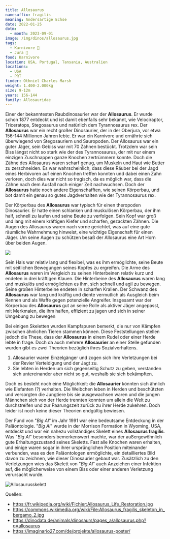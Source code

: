```yaml
---
title: Allosaurus
namesuffix: fragilis
meaning: Andersartige Echse
date: 2022-01-25
dotm:
  - month: 2023-09-01
image: /img/dinos/allosaurus.jpg
tags:
  - Karnivore 🥩
  - Jura 🦴
food: Karnivore
location: USA, Portugal, Tansania, Australien
locations:
  - USA
  - PRT
finder: Othniel Charles Marsh
weight: 1.400-2.000kg
size: 9-12m
years: 156-144
family: Allosauridae
---
```

Einer der bekanntesten Raubdinosaurier war der **Allosaurus**. Er wurde schon 1877 entdeckt und ist damit ebenfalls sehr bekannt, wie Velociraptor, Triceratops, Stegosaurus und natürlich dem Tyrannosaurus rex. Der **Allosaurus** war ein recht großer Dinosaurier, der in der Oberjura, vor etwa 156-144 Millionen Jahren lebte. Er war ein Karnivore und ernährte sich überwiegend von Stegosauriern und Sauropoden. Der Allosaurus war ein guter Jäger, sein Gebiss war mit 70 Zähnen bestückt. Trotzdem war sein Biss längst nicht so stark wie der des Tyrannosaurus, der mit nur einem einzigen Zuschnappen ganze Knochen zertrümmern konnte. Doch die Zähne des Allosaurus waren scharf genug, um Muskeln und Haut wie Butter zu zerschneiden. Es war wahrscheinlich, dass diese Räuber bei der Jagd eines Herbivoren auf einen Knochen treffen konnten und dabei einen Zahn verloren, doch dies war nicht so tragisch, da es möglich war, dass die Zähne nach dem Ausfall nach einiger Zeit nachwuchsen. Doch der **Allosaurus** hatte noch andere Eigenschafften, wie seinen Körperbau, und bot damit ein genau so gutes Jagdverhalten wie der Tyrannosaurus rex.

Der Körperbau des **Allosaurus** war typisch für einen theropoden Dinosaurier. Er hatte einen schlanken und muskulösen Körperbau, der ihm half, schnell zu laufen und seine Beute zu verfolgen. Sein Kopf war groß und lang mit einem kräftigen Kiefer und scharfen, gezackten Zähnen. Die Augen des Allosaurus waren nach vorne gerichtet, was auf eine gute räumliche Wahrnehmung hinweist, eine wichtige Eigenschaft für einen Jäger. Um seine Augen zu schützen besaß der Allosaurus eine Art Horn über beiden Augen.

![](/img/dinos/herunterladen-1-.png)

Sein Hals war relativ lang und flexibel, was es ihm ermöglichte, seine Beute mit seitlichen Bewegungen seines Kopfes zu ergreifen. Die Arme des **Allosaurus** waren im Vergleich zu seinen Hinterbeinen relativ kurz und endeten in drei kräftigen Klauen.
Die Hinterbeine des **Allosaurus** waren lang und muskulös und ermöglichten es ihm, sich schnell und agil zu bewegen. Seine großen Hinterbeine endeten in scharfen Krallen. 
Der Schwanz des **Allosaurus** war lang und kräftig und diente vermutlich als Ausgleich beim Rennen und als Waffe gegen potenzielle Angreifer.
Insgesamt war der Körperbau des **Allosaurus** gut an seine Rolle als aktiver Jäger angepasst, mit Merkmalen, die ihm halfen, effizient zu jagen und sich in seiner Umgebung zu bewegen

Bei einigen Skeletten wurden Kampfspuren bemerkt, die nur von Kämpfen zwischen ähnlichen Tieren stammen können. Diese Feststellungen stellen jedoch die These, dass der **Allosaurus** in einem Rudel oder einer Herde lebte in frage. Doch da auch mehrere **Allosaurier** an einer Stelle gefunden wurden gibt es zwei Theorien bezüglich ihres Sozialverhaltens.

1. Allosaurier waren Einzelgänger und zogen sich ihre Verletzungen bei der Revier Verteidigung und der Jagt zu. 
2. Sie lebten in Herden um sich gegenseitig Schutz zu geben, verstanden sich untereinander aber nicht so gut, weshalb sie sich bekämpften.

Doch es besteht noch eine Möglichkeit: die **Allosaurier** könnten sich ähnlich wie Elefanten (?) verhalten. Die Weibchen leben in Herden und beschützten und versorgten die Jungtiere bis sie ausgewachsen waren und die jungen Männchen sich von der Herde trennten konnten um allein die Welt zu durchstreifen und zur Paarungszeit zurück zu ihrer Herde zukehren. Doch leider ist noch keine dieser Theorien endgültig bewiesen. 

Der Fund von "*Big Al*" im Jahr 1991 war eine bedeutsame Entdeckung in der Paläontologie. "*Big Al*" wurde in der Morrison Formation in Wyoming, USA, entdeckt und war ein nahezu vollständiges Skelett eines **Allosaurus fragilis**.
Was "*Big Al*" besonders bemerkenswert machte, war der außergewöhnlich gute Erhaltungszustand seines Skeletts. Fast alle Knochen waren erhalten, und einige waren sogar in ihrer ursprünglichen Position miteinander verbunden, was es den Paläontologen ermöglichte, ein detailliertes Bild davon zu zeichnen, wie dieser Dinosaurier gebaut war.
Zusätzlich zu den Verletzungen wies das Skelett von "*Big* *Al*" auch Anzeichen einer Infektion auf, die möglicherweise von einem Biss oder einer anderen Verletzung verursacht wurde.

![Allosaurusskelett](/img/dinos/allosaurus-skelett.jpg)

Quellen:

* <https://fr.wikipedia.org/wiki/Fichier:Allosaurus_Life_Restoration.jpg>
* <https://commons.wikimedia.org/wiki/File:Allosaurus_fragilis_skeleton_in_bergamo_2.jpg>
* <https://dinodata.de/animals/dinosaurs/pages_a/allosaurus.php?q=allosaurus>
* <https://imaginario27.com/de/projekte/allosaurus-poster/>